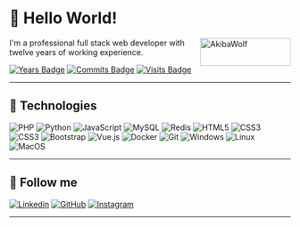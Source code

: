 # 🐺 Hello World!

<a href="https://akibawolf.github.io" target="_blank"><img src="https://akibawolf.github.io/images/logo-akibawolf.png" alt="AkibaWolf" align="right" width="162" height="50" /></a>

I'm a professional full stack web developer with twelve years of working experience.

[![Years Badge](https://badges.pufler.dev/years/AkibaWolf)](https://badges.pufler.dev/years/AkibaWolf)
[![Commits Badge](https://badges.pufler.dev/commits/monthly/AkibaWolf)](https://badges.pufler.dev/commits/monthly/AkibaWolf)
[![Visits Badge](https://badges.pufler.dev/visits/AkibaWolf/AkibaWolf)](https://badges.pufler.dev/visits/AkibaWolf/AkibaWolf)

<hr>

## 🚀 Technologies

![PHP](https://img.shields.io/badge/-PHP-white?style=flat&logo=php)
![Python](https://img.shields.io/badge/-Python-white?style=flat&logo=python)
![JavaScript](https://img.shields.io/badge/-JavaScript-white?style=flat&logo=javascript)
![MySQL](https://img.shields.io/badge/-MySQL-white?style=flat&logo=mysql)
![Redis](https://img.shields.io/badge/-Redis-white?style=flat&logo=redis)
![HTML5](https://img.shields.io/badge/-HTML5-white?style=flat&logo=html5&logoColor=E34F26)
![CSS3](https://img.shields.io/badge/-CSS3-white?style=flat&logo=css3&logoColor=1572B6)
![CSS3](https://img.shields.io/badge/-Sass-white?style=flat&logo=sass&logoColor=1572B6)
![Bootstrap](https://img.shields.io/badge/-Bootstrap-white?style=flat&logo=bootstrap&logoColor=563D7C)
![Vue.js](https://img.shields.io/badge/-Vue.js-white?style=flat&logo=vue.js)
![Docker](https://img.shields.io/badge/Docker-white?style=flat&logo=docker)
![Git](https://img.shields.io/badge/-Git-white?style=flat&logo=git)
![Windows](https://img.shields.io/badge/-Windows-white?style=flat&logo=windows&logoColor=00A8E8)
![Linux](https://img.shields.io/badge/-Linux-white?style=flat&logo=linux&logoColor=F7B600)
![MacOS](https://img.shields.io/badge/-MacOS-white?style=flat&logo=apple&logoColor=888888)

<hr>

## 🔗 Follow me

[![Linkedin](https://img.shields.io/badge/-LinkedIn-blue?style=flat&logo=linkedin&logoColor=white&link=https://www.linkedin.com/in/dmitriy-ustinov/)](https://www.linkedin.com/in/dmitriy-ustinov/)
[![GitHub](https://img.shields.io/badge/-GitHub-lightgrey?style=flat&logo=github&logoColor=white&link=https://github.com/AkibaWolf/)](https://github.com/AkibaWolf/)
[![Instagram](https://img.shields.io/badge/-Instagram-orange?style=flat&logo=instagram&logoColor=white&link=https://www.instagram.com/akibawolf/)](https://www.instagram.com/akibawolf/)

<hr>
